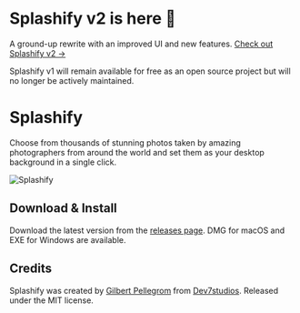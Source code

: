 # Splashify v2 is here 🎉

A ground-up rewrite with an improved UI and new features. [Check out Splashify v2 →](https://splashify.app/?utm_source=github&utm_medium=web&utm_campaign=v2)

Splashify v1 will remain available for free as an open source project but will no longer be actively maintained.

# Splashify

Choose from thousands of stunning photos taken by amazing photographers from
around the world and set them as your desktop background in a single click.

![Splashify](https://cloud.githubusercontent.com/assets/203882/21812815/1e001caa-d74c-11e6-9ec2-658939d963ce.png)

## Download & Install

Download the latest version from the [releases page](https://github.com/gilbitron/Splashify/releases).
DMG for macOS and EXE for Windows are available.

## Credits

Splashify was created by [Gilbert Pellegrom](https://gilbitron.me) from [Dev7studios](https://dev7studios.co). Released under the MIT license.
